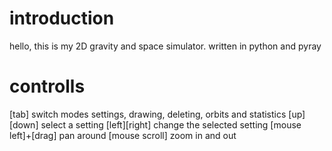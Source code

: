 # introduction
hello, this is my 2D gravity and space simulator. written in python and pyray

# controlls
[tab] switch modes settings, drawing, deleting, orbits and statistics
[up][down] select a setting
[left][right] change the selected setting
[mouse left]+[drag] pan around
[mouse scroll] zoom in and out
